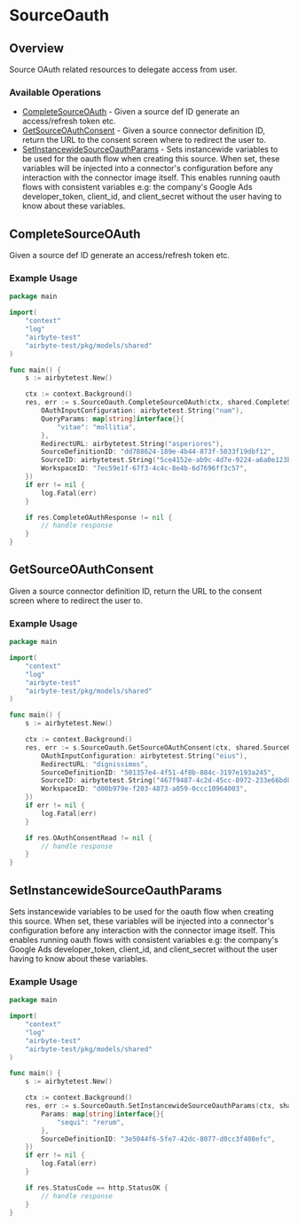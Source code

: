 # SourceOauth

## Overview

Source OAuth related resources to delegate access from user.

### Available Operations

* [CompleteSourceOAuth](#completesourceoauth) - Given a source def ID generate an access/refresh token etc.
* [GetSourceOAuthConsent](#getsourceoauthconsent) - Given a source connector definition ID, return the URL to the consent screen where to redirect the user to.
* [SetInstancewideSourceOauthParams](#setinstancewidesourceoauthparams) - Sets instancewide variables to be used for the oauth flow when creating this source. When set, these variables will be injected into a connector's configuration before any interaction with the connector image itself. This enables running oauth flows with consistent variables e.g: the company's Google Ads developer_token, client_id, and client_secret without the user having to know about these variables.


## CompleteSourceOAuth

Given a source def ID generate an access/refresh token etc.

### Example Usage

```go
package main

import(
	"context"
	"log"
	"airbyte-test"
	"airbyte-test/pkg/models/shared"
)

func main() {
    s := airbytetest.New()

    ctx := context.Background()
    res, err := s.SourceOauth.CompleteSourceOAuth(ctx, shared.CompleteSourceOauthRequest{
        OAuthInputConfiguration: airbytetest.String("nam"),
        QueryParams: map[string]interface{}{
            "vitae": "mollitia",
        },
        RedirectURL: airbytetest.String("asperiores"),
        SourceDefinitionID: "dd788624-189e-4b44-873f-5033f19dbf12",
        SourceID: airbytetest.String("5ce4152e-ab9c-4d7e-9224-a6a0e123b784"),
        WorkspaceID: "7ec59e1f-67f3-4c4c-8e4b-6d7696ff3c57",
    })
    if err != nil {
        log.Fatal(err)
    }

    if res.CompleteOAuthResponse != nil {
        // handle response
    }
}
```

## GetSourceOAuthConsent

Given a source connector definition ID, return the URL to the consent screen where to redirect the user to.

### Example Usage

```go
package main

import(
	"context"
	"log"
	"airbyte-test"
	"airbyte-test/pkg/models/shared"
)

func main() {
    s := airbytetest.New()

    ctx := context.Background()
    res, err := s.SourceOauth.GetSourceOAuthConsent(ctx, shared.SourceOauthConsentRequest{
        OAuthInputConfiguration: airbytetest.String("eius"),
        RedirectURL: "dignissimos",
        SourceDefinitionID: "501357e4-4f51-4f8b-884c-3197e193a245",
        SourceID: airbytetest.String("467f9487-4c2d-45cc-8972-233e66bd8fe5"),
        WorkspaceID: "d00b979e-f203-4873-a059-0ccc10964003",
    })
    if err != nil {
        log.Fatal(err)
    }

    if res.OAuthConsentRead != nil {
        // handle response
    }
}
```

## SetInstancewideSourceOauthParams

Sets instancewide variables to be used for the oauth flow when creating this source. When set, these variables will be injected into a connector's configuration before any interaction with the connector image itself. This enables running oauth flows with consistent variables e.g: the company's Google Ads developer_token, client_id, and client_secret without the user having to know about these variables.


### Example Usage

```go
package main

import(
	"context"
	"log"
	"airbyte-test"
	"airbyte-test/pkg/models/shared"
)

func main() {
    s := airbytetest.New()

    ctx := context.Background()
    res, err := s.SourceOauth.SetInstancewideSourceOauthParams(ctx, shared.SetInstancewideSourceOauthParamsRequestBody{
        Params: map[string]interface{}{
            "sequi": "rerum",
        },
        SourceDefinitionID: "3e5044f6-5fe7-42dc-8077-d0cc3f408efc",
    })
    if err != nil {
        log.Fatal(err)
    }

    if res.StatusCode == http.StatusOK {
        // handle response
    }
}
```
